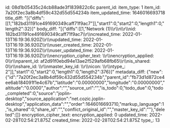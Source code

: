 id: 08d1b05435c24cb88ade3f1839822c6c
parent_id: 
item_type: 1
item_id: 7a20f2ec3a8b4df59c432d55d554234b
item_updated_time: 1646016693718
title_diff: "[{\"diffs\":[[1,\"182bd31191ce491690349caff71f9ac7\"]],\"start1\":0,\"start2\":0,\"length1\":0,\"length2\":32}]"
body_diff: "[{\"diffs\":[[1,\"Network (1)\\\r\\\n\\\r\\\nid: 182bd31191ce491690349caff71f9ac7\\\r\\\ncreated_time: 2022-01-13T16:19:36.920Z\\\r\\\nupdated_time: 2022-01-13T16:19:36.920Z\\\r\\\nuser_created_time: 2022-01-13T16:19:36.920Z\\\r\\\nuser_updated_time: 2022-01-13T16:19:36.920Z\\\r\\\nencryption_cipher_text: \\\r\\\nencryption_applied: 0\\\r\\\nparent_id: af2d91f0ebd94e13ae2f529afb68fb65\\\r\\\nis_shared: 0\\\r\\\nshare_id: \\\r\\\nmaster_key_id: \\\r\\\nicon: \\\r\\\ntype_: 2\"]],\"start1\":0,\"start2\":0,\"length1\":0,\"length2\":376}]"
metadata_diff: {"new":{"id":"7a20f2ec3a8b4df59c432d55d554234b","parent_id":"fb73d1d872ce4ee6ab184091f1e4c67b","latitude":"0.00000000","longitude":"0.00000000","altitude":"0.0000","author":"","source_url":"","is_todo":0,"todo_due":0,"todo_completed":0,"source":"joplin-desktop","source_application":"net.cozic.joplin-desktop","application_data":"","order":1646016693710,"markup_language":1,"is_shared":0,"share_id":"","conflict_original_id":"","master_key_id":""},"deleted":[]}
encryption_cipher_text: 
encryption_applied: 0
updated_time: 2022-02-28T02:54:21.875Z
created_time: 2022-02-28T02:54:21.875Z
type_: 13